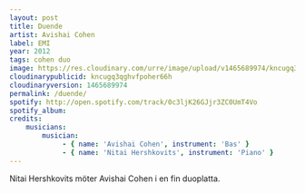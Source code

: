 ```yaml
---
layout: post
title: Duende
artist: Avishai Cohen
label: EMI
year: 2012
tags: cohen duo
image: https://res.cloudinary.com/urre/image/upload/v1465689974/kncugq3qghvfpoher66h.jpg
cloudinarypublicid: kncugq3qghvfpoher66h
cloudinaryversion: 1465689974
permalink: /duende/
spotify: http://open.spotify.com/track/0c3ljK26GJjr3ZC0UmT4Vo
spotify_album: 
credits:
    musicians:
        musician:
             - { name: 'Avishai Cohen', instrument: 'Bas' }
             - { name: 'Nitai Hershkovits', instrument: 'Piano' }
---
```


Nitai Hershkovits möter Avishai Cohen i en fin duoplatta.